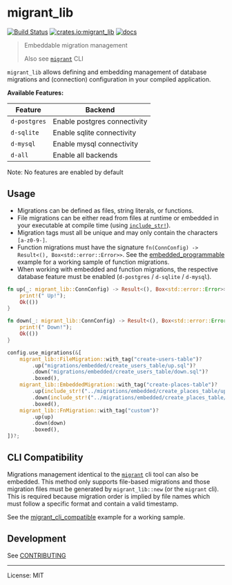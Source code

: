 # migrant_lib

[![Build Status](https://travis-ci.org/jaemk/migrant_lib.svg?branch=master)](https://travis-ci.org/jaemk/migrant_lib)
[![crates.io:migrant_lib](https://img.shields.io/crates/v/migrant_lib.svg?label=migrant_lib)](https://crates.io/crates/migrant_lib)
[![docs](https://docs.rs/migrant_lib/badge.svg)](https://docs.rs/migrant_lib)

> Embeddable migration management
>
> Also see [`migrant`](https://github.com/jaemk/migrant) CLI

`migrant_lib` allows defining and embedding management of database migrations and
(connection) configuration in your compiled application.


**Available Features:**

| Feature       |    Backend                   |
|---------------|------------------------------|
| `d-postgres`  | Enable postgres connectivity |
| `d-sqlite`    | Enable sqlite connectivity   |
| `d-mysql`     | Enable mysql connectivity    |
| `d-all`       | Enable all backends          |


Note: No features are enabled by default


## Usage

- Migrations can be defined as files, string literals, or functions.
- File migrations can be either read from files at runtime or embedded in your executable at compile time
  (using [`include_str!`](https://doc.rust-lang.org/std/macro.include_str.html)).
- Migration tags must all be unique and may only contain the characters `[a-z0-9-]`.
- Function migrations must have the signature `fn(ConnConfig) -> Result<(), Box<std::error::Error>>`.
  See the [embedded_programmable](https://github.com/jaemk/migrant_lib/blob/master/examples/embedded_programmable.rs)
  example for a working sample of function migrations.
- When working with embedded and function migrations, the respective database feature must be
  enabled (`d-postgres` / `d-sqlite` / `d-mysql`).


```rust
fn up(_: migrant_lib::ConnConfig) -> Result<(), Box<std::error::Error>> {
    print!(" Up!");
    Ok(())
}

fn down(_: migrant_lib::ConnConfig) -> Result<(), Box<std::error::Error>> {
    print!(" Down!");
    Ok(())
}

config.use_migrations(&[
    migrant_lib::FileMigration::with_tag("create-users-table")?
        .up("migrations/embedded/create_users_table/up.sql")?
        .down("migrations/embedded/create_users_table/down.sql")?
        .boxed(),
    migrant_lib::EmbeddedMigration::with_tag("create-places-table")?
        .up(include_str!("../migrations/embedded/create_places_table/up.sql"))
        .down(include_str!("../migrations/embedded/create_places_table/down.sql"))
        .boxed(),
    migrant_lib::FnMigration::with_tag("custom")?
        .up(up)
        .down(down)
        .boxed(),
])?;
```


## CLI Compatibility

Migrations management identical to the [`migrant`](https://github.com/jaemk/migrant) cli tool can also be embedded.
This method only supports file-based migrations and those migration files must be generated by `migrant_lib::new`
(or the `migrant` cli). This is required because migration order is implied by file names which must follow
a specific format and contain a valid timestamp.

See the [migrant_cli_compatible](https://github.com/jaemk/migrant_lib/blob/master/examples/migrant_cli_compatible.rs)
example for a working sample.


## Development

See [CONTRIBUTING](https://github.com/jaemk/migrant_lib/blob/master/CONTRIBUTING.md)

----


License: MIT
